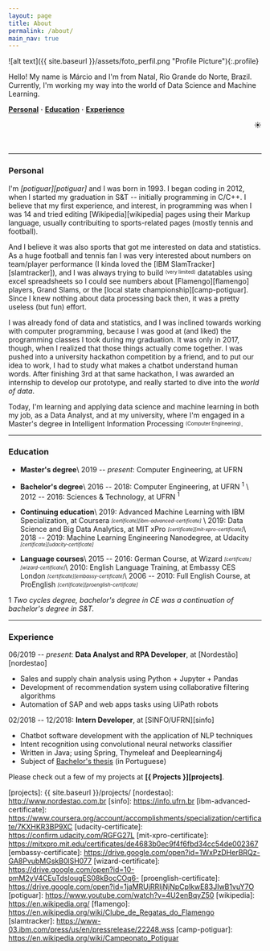 ```yaml
---
layout: page
title: About
permalink: /about/
main_nav: true
---
```


![alt text]({{ site.baseurl }}/assets/foto_perfil.png "Profile Picture"){:.profile}

Hello! My name is Márcio and I'm from Natal, Rio Grande do Norte, Brazil. Currently, I'm working my way into the world of Data Science and Machine Learning.

**[Personal](#personal)** **&middot;** **[Education](#education)** **&middot;** **[Experience](#experience)** 
<div style="text-align: right"> &#x2600; </div>

<br/>
<br/>

------

### Personal

I'm <i>[potiguar][potiguar]</i> and I was born in 1993. I began coding in 2012, when I started my graduation in S&T -- initially programming in C/C++. I believe that my first experience, and interest, in programming was when I was 14 and tried editing [Wikipedia][wikipedia] pages using their Markup language, usually contribuiting to sports-related pages (mostly tennis and football).

And I believe it was also sports that got me interested on data and statistics. As a huge football and tennis fan I was very interested about numbers on team/player performance (I kinda loved the [IBM SlamTracker][slamtracker]), and I was always trying to build <sup><sub>(very limited)</sub></sup> datatables using excel spreadsheets so I could see numbers about [Flamengo][flamengo] players, Grand Slams, or the [local state championship][camp-potiguar]. Since I knew nothing about data processing back then, it was a pretty useless (but fun) effort.

I was already fond of data and statistics, and I was inclined towards working with computer programming, because I was good at (and liked) the programming classes I took during my graduation. It was only in 2017, though, when I realized that those things actually come together. I was pushed into a university hackathon competition by a friend, and to put our idea to work, I had to study what makes a chatbot understand human words. After finishing 3rd at that same hackathon, I was awarded an internship to develop our prototype, and really started to dive into the <i>world of data</i>.

Today, I'm learning and applying data science and machine learning in both my job, as a Data Analyst, and at my university, where I'm engaged in a Master's degree in Intelligent Information Processing <sub><sup>(Computer Engineering)</sup></sub>.

------

### Education

+ **Master's degree**\\
2019 -- *present*: Computer Engineering, at UFRN

+ **Bachelor's degree**\\
2016 -- 2018: Computer Engineering, at UFRN <sup>1</sup> \\
2012 -- 2016: Sciences & Technology, at UFRN <sup>1</sup>

+ **Continuing education**\\
2019: Advanced Machine Learning with IBM Specialization, at Coursera <sub><sup><i>[certificate][ibm-advanced-certificate]</i></sup></sub> \\
2019: Data Science and Big Data Analytics, at MIT xPro <sub><sup><i>[certificate][mit-xpro-certificate]</i></sup></sub>\\
2018 -- 2019: Machine Learning Engineering Nanodegree, at Udacity <sub><sup><i>[certificate][udacity-certificate]</i></sup></sub>

+ **Language courses**\\
2015 -- 2016: German Course, at Wizard <sub><sup><i>[certificate][wizard-certificate]</i></sup></sub>\\
2010: English Language Training, at Embassy CES London <sub><sup><i>[certificate][embassy-certificate]</i></sup></sub>\\
2006 -- 2010: Full English Course, at ProEnglish <sub><sup><i>[certificate][proenglish-certificate]</i></sup></sub>

1 *Two cycles degree, bachelor's degree in CE was a continuation of bachelor's degree in S&T.*

------

### Experience

06/2019 -- *present*: **Data Analyst and RPA Developer**, at [Nordestão][nordestao]
- Sales and supply chain analysis using Python + Jupyter + Pandas
- Development of recommendation system using collaborative filtering algorithms
- Automation of SAP and web apps tasks using UiPath robots

02/2018 -- 12/2018: **Intern Developer**, at [SINFO/UFRN][sinfo]
- Chatbot software development with the application of NLP techniques
- Intent recognition using convolutional neural networks classifier
- Written in Java; using Spring, Thymeleaf and Deeplearning4j
- Subject of [Bachelor's thesis][thesis] (in Portuguese)

Please check out a few of my projects at **[{ Projects }][projects]**.

[ufrn]: https://ufrn.br
[thesis]: https://monografias.ufrn.br/jspui/handle/123456789/8338?locale=en
[projects]: {{ site.baseurl }}/projects/
[nordestao]: http://www.nordestao.com.br
[sinfo]: https://info.ufrn.br
[ibm-advanced-certificate]: https://www.coursera.org/account/accomplishments/specialization/certificate/7KXHKR3BP9XC
[udacity-certificate]: https://confirm.udacity.com/RGFG27L
[mit-xpro-certificate]: https://mitxpro.mit.edu/certificates/de4683b0ec9f4f6fbd34cc54de002367
[embassy-certificate]: https://drive.google.com/open?id=1WxPzDHerBRQz-GA8PvubMGskB0lSH077
[wizard-certificate]: https://drive.google.com/open?id=10-pmM2yV4CEuTdsIougES08kBocCOq6-
[proenglish-certificate]: https://drive.google.com/open?id=1jaMRUjRRIjNjNpCplkwE83JIwB1vuY7O
[potiguar]: https://www.youtube.com/watch?v=4U2enBqyZ50
[wikipedia]: https://en.wikipedia.org/
[flamengo]: https://en.wikipedia.org/wiki/Clube_de_Regatas_do_Flamengo
[slamtracker]: https://www-03.ibm.com/press/us/en/pressrelease/22248.wss
[camp-potiguar]: https://en.wikipedia.org/wiki/Campeonato_Potiguar
